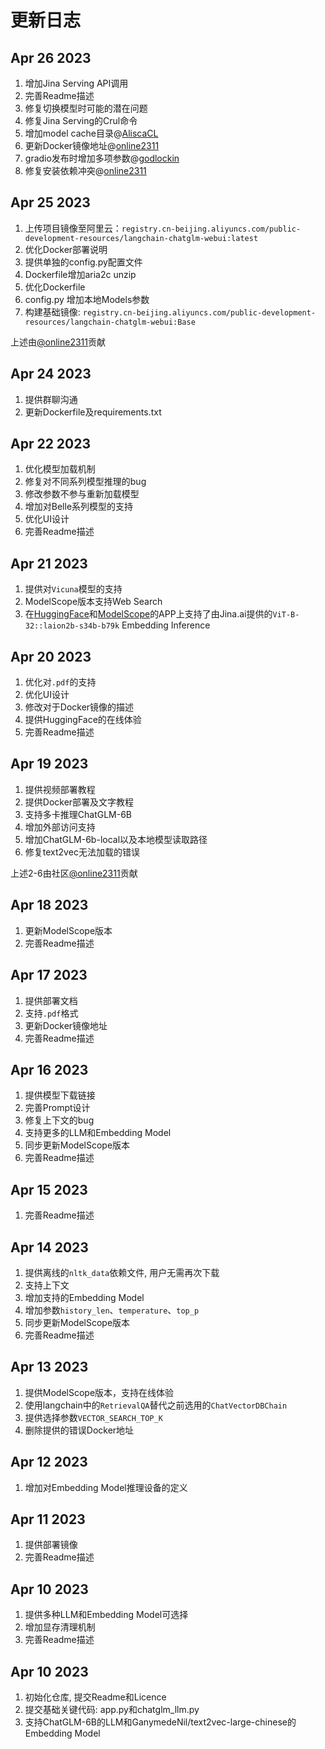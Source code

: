 # 更新日志

## Apr 26 2023

1. 增加Jina Serving API调用
2. 完善Readme描述
3. 修复切换模型时可能的潜在问题
4. 修复Jina Serving的Crul命令
5. 增加model cache目录@[AliscaCL](https://github.com/AliscaCL)
6. 更新Docker镜像地址@[online2311](https://github.com/online2311)
7. gradio发布时增加多项参数@[godlockin](https://github.com/godlockin)
8. 修复安装依赖冲突@[online2311](https://github.com/online2311)

## Apr 25 2023

1. 上传项目镜像至阿里云：`registry.cn-beijing.aliyuncs.com/public-development-resources/langchain-chatglm-webui:latest`
2. 优化Docker部署说明
3. 提供单独的config.py配置文件
4. Dockerfile增加aria2c unzip
5. 优化Dockerfile
6. config.py 增加本地Models参数
7. 构建基础镜像: `registry.cn-beijing.aliyuncs.com/public-development-resources/langchain-chatglm-webui:Base`  

上述由[@online2311](https://github.com/online2311)贡献

## Apr 24 2023

1. 提供群聊沟通
2. 更新Dockerfile及requirements.txt

## Apr 22 2023

1. 优化模型加载机制
2. 修复对不同系列模型推理的bug
3. 修改参数不参与重新加载模型
4. 增加对Belle系列模型的支持
5. 优化UI设计
6. 完善Readme描述

## Apr 21 2023

1. 提供对`Vicuna`模型的支持
2. ModelScope版本支持Web Search
3. 在[HuggingFace](https://huggingface.co/spaces/thomas-yanxin/LangChain-ChatLLM)和[ModelScope](https://www.modelscope.cn/studios/AI-ModelScope/LangChain-ChatLLM/summary)的APP上支持了由Jina.ai提供的`ViT-B-32::laion2b-s34b-b79k` Embedding Inference

## Apr 20 2023

1. 优化对`.pdf`的支持
2. 优化UI设计
3. 修改对于Docker镜像的描述
4. 提供HuggingFace的在线体验
5. 完善Readme描述

## Apr 19 2023

1. 提供视频部署教程
2. 提供Docker部署及文字教程
3. 支持多卡推理ChatGLM-6B
4. 增加外部访问支持
5. 增加ChatGLM-6b-local以及本地模型读取路径
6. 修复text2vec无法加载的错误

上述2-6由社区[@online2311](https://github.com/online2311)贡献

## Apr 18 2023

1. 更新ModelScope版本
2. 完善Readme描述

## Apr 17 2023

1. 提供部署文档
2. 支持`.pdf`格式
3. 更新Docker镜像地址
4. 完善Readme描述

## Apr 16 2023

1. 提供模型下载链接
2. 完善Prompt设计
3. 修复上下文的bug
4. 支持更多的LLM和Embedding Model
5. 同步更新ModelScope版本
6. 完善Readme描述

## Apr 15 2023

1. 完善Readme描述

## Apr 14 2023

1. 提供离线的`nltk_data`依赖文件, 用户无需再次下载
2. 支持上下文
3. 增加支持的Embedding Model
4. 增加参数`history_len`、`temperature`、`top_p`
5. 同步更新ModelScope版本
6. 完善Readme描述

## Apr 13 2023

1. 提供ModelScope版本，支持在线体验
2. 使用langchain中的`RetrievalQA`替代之前选用的`ChatVectorDBChain`
3. 提供选择参数`VECTOR_SEARCH_TOP_K`
4. 删除提供的错误Docker地址

## Apr 12 2023

1. 增加对Embedding Model推理设备的定义

## Apr 11 2023

1. 提供部署镜像
2. 完善Readme描述

## Apr 10 2023

1. 提供多种LLM和Embedding Model可选择
2. 增加显存清理机制
3. 完善Readme描述

## Apr 10 2023

1. 初始化仓库, 提交Readme和Licence
2. 提交基础关键代码: app.py和chatglm_llm.py
3. 支持ChatGLM-6B的LLM和GanymedeNil/text2vec-large-chinese的Embedding Model

